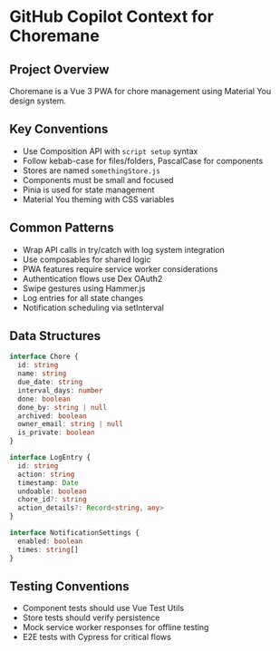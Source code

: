 # GitHub Copilot Context for Choremane

## Project Overview
Choremane is a Vue 3 PWA for chore management using Material You design system.

## Key Conventions
- Use Composition API with `script setup` syntax
- Follow kebab-case for files/folders, PascalCase for components
- Stores are named `somethingStore.js`
- Components must be small and focused
- Pinia is used for state management
- Material You theming with CSS variables

## Common Patterns
- Wrap API calls in try/catch with log system integration
- Use composables for shared logic
- PWA features require service worker considerations
- Authentication flows use Dex OAuth2
- Swipe gestures using Hammer.js
- Log entries for all state changes
- Notification scheduling via setInterval

## Data Structures
```typescript
interface Chore {
  id: string
  name: string
  due_date: string
  interval_days: number
  done: boolean
  done_by: string | null
  archived: boolean
  owner_email: string | null
  is_private: boolean
}

interface LogEntry {
  id: string
  action: string
  timestamp: Date
  undoable: boolean
  chore_id?: string
  action_details?: Record<string, any>
}

interface NotificationSettings {
  enabled: boolean
  times: string[]
}
```

## Testing Conventions
- Component tests should use Vue Test Utils
- Store tests should verify persistence
- Mock service worker responses for offline testing
- E2E tests with Cypress for critical flows
